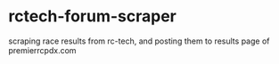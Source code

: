 rctech-forum-scraper
====================

scraping race results from rc-tech, and posting them to results page of premierrcpdx.com


